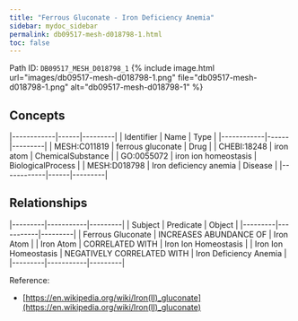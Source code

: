 ```yaml
---
title: "Ferrous Gluconate - Iron Deficiency Anemia"
sidebar: mydoc_sidebar
permalink: db09517-mesh-d018798-1.html
toc: false 
---
```



Path ID: `DB09517_MESH_D018798_1`
{% include image.html url="images/db09517-mesh-d018798-1.png" file="db09517-mesh-d018798-1.png" alt="db09517-mesh-d018798-1" %}

## Concepts

|------------|------|---------|
| Identifier | Name | Type    |
|------------|------|---------|
| MESH:C011819 | ferrous gluconate | Drug |
| CHEBI:18248 | iron atom | ChemicalSubstance |
| GO:0055072 | iron ion homeostasis | BiologicalProcess |
| MESH:D018798 | Iron deficiency anemia | Disease |
|------------|------|---------|

## Relationships

|---------|-----------|---------|
| Subject | Predicate | Object  |
|---------|-----------|---------|
| Ferrous Gluconate | INCREASES ABUNDANCE OF | Iron Atom |
| Iron Atom | CORRELATED WITH | Iron Ion Homeostasis |
| Iron Ion Homeostasis | NEGATIVELY CORRELATED WITH | Iron Deficiency Anemia |
|---------|-----------|---------|

Reference: 
  - [https://en.wikipedia.org/wiki/Iron(II)_gluconate](https://en.wikipedia.org/wiki/Iron(II)_gluconate)
